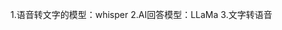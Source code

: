 <!--
 * @Author: Alan Yin
 * @Date: 2024-06-01 23:07:54
 * @LastEditTime: 2024-06-01 23:08:49
 * @LastEditors: Alan Yin
 * @FilePath: \Code\training\Python\AI\LLM\01_assistant\README.md
 * @Description:
 * // -*- mode:C; tab-width:8; c-basic-offset:2; indent-tabs-mode:t -*-
 * // vim: ts=8 sw=2 smarttab
 * Copyright (c) 2024 by Alan Yin, All Rights Reserved.
-->
1.语音转文字的模型：whisper
2.AI回答模型：LLaMa
3.文字转语音